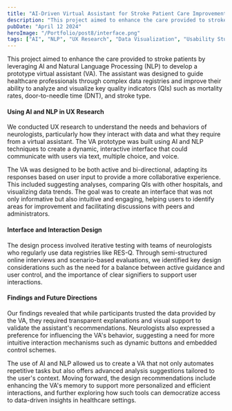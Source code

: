 ```yaml
---
title: "AI-Driven Virtual Assistant for Stroke Patient Care Improvement"
description: "This project aimed to enhance the care provided to stroke patients by leveraging AI and Natural Language Processing (NLP) to develop a prototype virtual assistant (VA)."
pubDate: "April 12 2024"
heroImage: "/Portfolio/post8/interface.png"
tags: ["AI", "NLP", "UX Research", "Data Visualization", "Usability Studies"]
---
```

<!DOCTYPE html>
<html lang="en">
<head>
    <meta charset="UTF-8">
    <meta name="viewport" content="width=device-width, initial-scale=1.0">
    <title></title>
</head>
<body>
    <p>This project aimed to enhance the care provided to stroke patients by leveraging AI and Natural Language Processing (NLP) to develop a prototype virtual assistant (VA). The assistant was designed to guide healthcare professionals through complex data registries and improve their ability to analyze and visualize key quality indicators (QIs) such as mortality rates, door-to-needle time (DNT), and stroke type.</p>
    <h4>Using AI and NLP in UX Research</h4>
    <p>We conducted UX research to understand the needs and behaviors of neurologists, particularly how they interact with data and what they require from a virtual assistant. The VA prototype was built using AI and NLP techniques to create a dynamic, interactive interface that could communicate with users via text, multiple choice, and voice.</p>
    <p>The VA was designed to be both active and bi-directional, adapting its responses based on user input to provide a more collaborative experience. This included suggesting analyses, comparing QIs with other hospitals, and visualizing data trends. The goal was to create an interface that was not only informative but also intuitive and engaging, helping users to identify areas for improvement and facilitating discussions with peers and administrators.</p>
    <h4>Interface and Interaction Design</h4>
    <p>The design process involved iterative testing with teams of neurologists who regularly use data registries like RES-Q. Through semi-structured online interviews and scenario-based evaluations, we identified key design considerations such as the need for a balance between active guidance and user control, and the importance of clear signifiers to support user interactions.</p>
    <h4>Findings and Future Directions</h4>
    <p>Our findings revealed that while participants trusted the data provided by the VA, they required transparent explanations and visual support to validate the assistant's recommendations. Neurologists also expressed a preference for influencing the VA's behavior, suggesting a need for more intuitive interaction mechanisms such as dynamic buttons and embedded control schemes.</p>
    <p>The use of AI and NLP allowed us to create a VA that not only automates repetitive tasks but also offers advanced analysis suggestions tailored to the user's context. Moving forward, the design recommendations include enhancing the VA's memory to support more personalized and efficient interactions, and further exploring how such tools can democratize access to data-driven insights in healthcare settings.</p>
</body>
</html>
